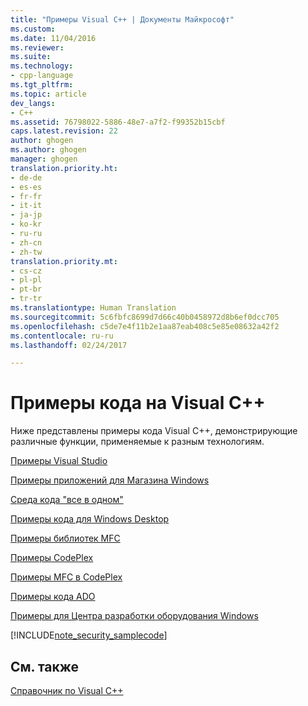 ```yaml
---
title: "Примеры Visual C++ | Документы Майкрософт"
ms.custom: 
ms.date: 11/04/2016
ms.reviewer: 
ms.suite: 
ms.technology:
- cpp-language
ms.tgt_pltfrm: 
ms.topic: article
dev_langs:
- C++
ms.assetid: 76798022-5886-48e7-a7f2-f99352b15cbf
caps.latest.revision: 22
author: ghogen
ms.author: ghogen
manager: ghogen
translation.priority.ht:
- de-de
- es-es
- fr-fr
- it-it
- ja-jp
- ko-kr
- ru-ru
- zh-cn
- zh-tw
translation.priority.mt:
- cs-cz
- pl-pl
- pt-br
- tr-tr
ms.translationtype: Human Translation
ms.sourcegitcommit: 5c6fbfc8699d7d66c40b0458972d8b6ef0dcc705
ms.openlocfilehash: c5de7e4f11b2e1aa87eab408c5e85e08632a42f2
ms.contentlocale: ru-ru
ms.lasthandoff: 02/24/2017

---
```

# <a name="visual-c-samples"></a>Примеры кода на Visual C++
Ниже представлены примеры кода Visual C++, демонстрирующие различные функции, применяемые к разным технологиям.  
  
 [Примеры Visual Studio](http://code.msdn.microsoft.com/vstudio/site/search?f%5B0%5D.Type=ProgrammingLanguage&f%5B0%5D.Value=C%2B%2B)  
  
 [Примеры приложений для Магазина Windows](http://code.msdn.microsoft.com/windowsapps/site/search?f%5B0%5D.Type=ProgrammingLanguage&f%5B0%5D.Value=C%2B%2B&f%5B0%5D.Text=C%2B%2B)  
  
 [Среда кода "все в одном"](http://1code.codeplex.com/)  
  
 [Примеры кода для Windows Desktop](http://code.msdn.microsoft.com/windowsdesktop/site/search?f%5B0%5D.Type=ProgrammingLanguage&f%5B0%5D.Value=C%2B%2B&f%5B0%5D.Text=C%2B%2B)  
  
 [Примеры библиотек MFC](http://code.msdn.microsoft.com/site/search?query=mfc&f%5B0%5D.Value=mfc&f%5B0%5D.Type=SearchText&ac=4)  
  
 [Примеры CodePlex](http://www.codeplex.com/site/search?query=C%2B%2B&ac=4)  
  
 [Примеры MFC в CodePlex](http://www.codeplex.com/site/search?query=mfc&ac=4)  
  
 [Примеры кода ADO](http://msdn.microsoft.com/library/windows/desktop/ms677563\(v=vs.85\).aspx)  
  
 [Примеры для Центра разработки оборудования Windows](http://code.msdn.microsoft.com/windowshardware/site/search?f%5B0%5D.Type=ProgrammingLanguage&f%5B0%5D.Value=C%2B%2B&f%5B0%5D.Text=C%2B%2B)  
  
 [!INCLUDE[note_security_samplecode](includes/note_security_samplecode_md.md)]  
  
## <a name="see-also"></a>См. также  
 [Справочник по Visual C++](http://msdn.microsoft.com/en-us/1ba03b5c-8229-4f63-b08c-6c12141d6ab1)
